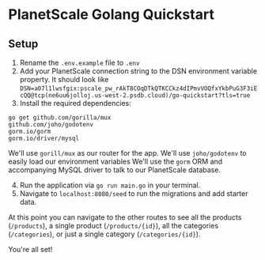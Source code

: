 # PlanetScale Golang Quickstart

## Setup

1. Rename the `.env.example` file to `.env`
2. Add your PlanetScale connection string to the DSN environment variable
   property. It should look like
   `DSN=a07l1lwsfgix:pscale_pw_rAkT8COqDTkQTKCCkz4dIPmvVOQfxYkbPuG3F3iEcQQ@tcp(ne6uu6jolloj.us-west-2.psdb.cloud)/go-quickstart?tls=true`
3. Install the required dependencies:

```
go get github.com/gorilla/mux
github.com/joho/godotenv
gorm.io/gorm
gorm.io/driver/mysql
```

We'll use `gorill/mux` as our router for the app. We'll use `joho/godotenv` to
easily load our environment variables We'll use the `gorm` ORM and accompanying
MySQL driver to talk to our PlanetScale database.

4. Run the application via `go run main.go` in your terminal.
5. Navigate to `localhost:8080/seed` to run the migrations and add starter data.

At this point you can navigate to the other routes to see all the products
(`/products`), a single product (`/products/{id}`), all the categories
(`/categories`), or just a single category (`/categories/{id}`).

You're all set!
